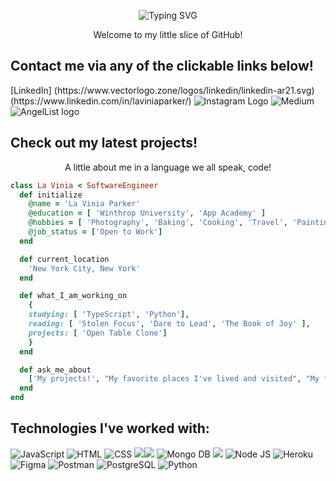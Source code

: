 <p align="center">
<img src="https://readme-typing-svg.herokuapp.com?font=Dosis&size=34&pause=1000&color=F79C98&width=435&lines=Hello+World!+I+am+La+Vinia+Parker." alt="Typing SVG" />
</p>

<p align="center">
  Welcome to my little slice of GitHub! 
</p>

<h2>Contact me via any of the clickable links below!</h2>


<p>
 [LinkedIn] (https://www.vectorlogo.zone/logos/linkedin/linkedin-ar21.svg)(https://www.linkedin.com/in/laviniaparker/)

<img src="https://www.vectorlogo.zone/logos/instagram/instagram-ar21.svg" href="https://instagram.com/vinia.tech?igshid=YmMyMTA2M2Y=" target="_blank" alt="Instagram Logo" />

<img src="https://www.vectorlogo.zone/logos/medium/medium-ar21.svg" href="https://medium.com/@viniaparker" target="_blank" alt="Medium"/>

<img src="https://www.vectorlogo.zone/logos/angel/angel-ar21.svg" href="https://wellfound.com/u/la-vinia-parker" target="_blank" alt="AngelList logo"/>
</p>

<h2>Check out my latest projects!</h2>



<p align="center">
  A little about me in a language we all speak, code!
</p>

```ruby
class La Vinia < SoftwareEngineer
  def initialize 
    @name = 'La Vinia Parker'
    @education = [ 'Winthrop University', 'App Academy' ]
    @hobbies = [ 'Photography', 'Baking', 'Cooking', 'Travel', 'Painting', 'Exercising', 'Crafting'],
    @job_status = ['Open to Work']
  end

  def current_location
    'New York City, New York'
  end

  def what_I_am_working_on
    {
    studying: [ 'TypeScript', 'Python'], 
    reading: [ 'Stolen Focus', 'Dare to Lead', 'The Book of Joy' ],
    projects: [ 'Open Table Clone']
    }
  end

  def ask_me_about
    ['My projects!', "My favorite places I've lived and visited", "My favorite things to cook", "My passions!"]
  end
end
```

<h2>Technologies I've worked with: </h2>
<p>
<img src="https://www.vectorlogo.zone/logos/javascript/javascript-ar21.svg" alt="JavaScript"/> <img src="https://www.vectorlogo.zone/logos/w3_html5/w3_html5-ar21.svg" alt="HTML" /img> <img src="https://www.vectorlogo.zone/logos/w3_css/w3_css-ar21.svg" alt="CSS"/> <img src="https://www.vectorlogo.zone/logos/ruby-lang/ruby-lang-ar21.svg" alt"Ruby"/><img src="https://www.vectorlogo.zone/logos/reactjs/reactjs-ar21.svg" alt"React"/> <img src="https://www.vectorlogo.zone/logos/mongodb/mongodb-ar21.svg" alt="Mongo DB" /> <img src="https://www.vectorlogo.zone/logos/amazon_aws/amazon_aws-ar21.svg" alt"AWS" /> <img src="https://www.vectorlogo.zone/logos/nodejs/nodejs-ar21.svg" alt="Node JS" /> <img src="https://www.vectorlogo.zone/logos/heroku/heroku-ar21.svg" alt="Heroku" /> <img src="https://www.vectorlogo.zone/logos/figma/figma-ar21.svg" alt="Figma" /> <img src="https://www.vectorlogo.zone/logos/getpostman/getpostman-ar21.svg" alt="Postman" /> <img src="https://www.vectorlogo.zone/logos/postgresql/postgresql-ar21.svg" alt="PostgreSQL" /> <img src="https://www.vectorlogo.zone/logos/python/python-ar21.svg" alt="Python" /> 
</p>

